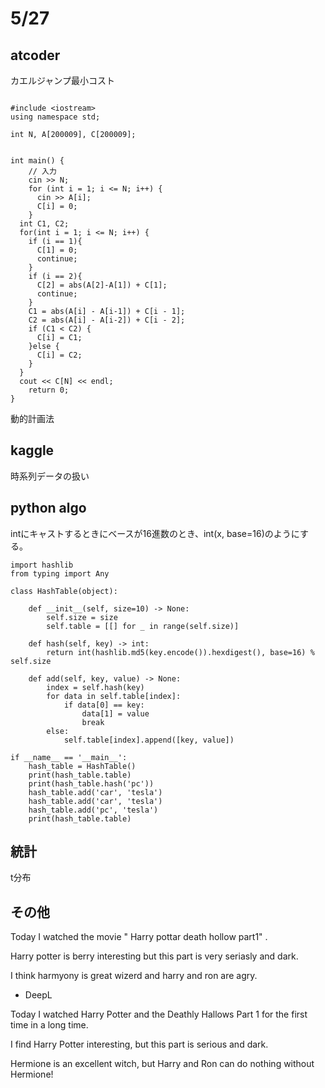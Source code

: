 # 5/27

## atcoder

カエルジャンプ最小コスト

```

#include <iostream>
using namespace std;

int N, A[200009], C[200009];


int main() {
	// 入力
	cin >> N;
	for (int i = 1; i <= N; i++) {
      cin >> A[i];
      C[i] = 0;
    }
  int C1, C2;
  for(int i = 1; i <= N; i++) {
    if (i == 1){
      C[1] = 0;
      continue;
    }
    if (i == 2){
      C[2] = abs(A[2]-A[1]) + C[1];
      continue;
    }
    C1 = abs(A[i] - A[i-1]) + C[i - 1];
    C2 = abs(A[i] - A[i-2]) + C[i - 2];
    if (C1 < C2) {
      C[i] = C1;
    }else {
      C[i] = C2;
    }
  }
  cout << C[N] << endl;
	return 0;
}
```
動的計画法

## kaggle
時系列データの扱い

## python algo

intにキャストするときにベースが16進数のとき、int(x, base=16)のようにする。

```
import hashlib
from typing import Any

class HashTable(object):

    def __init__(self, size=10) -> None:
        self.size = size
        self.table = [[] for _ in range(self.size)]

    def hash(self, key) -> int:
        return int(hashlib.md5(key.encode()).hexdigest(), base=16) % self.size

    def add(self, key, value) -> None:
        index = self.hash(key)
        for data in self.table[index]:
            if data[0] == key:
                data[1] = value
                break
        else:
            self.table[index].append([key, value])

if __name__ == '__main__':
    hash_table = HashTable()
    print(hash_table.table)
    print(hash_table.hash('pc'))
    hash_table.add('car', 'tesla')
    hash_table.add('car', 'tesla')
    hash_table.add('pc', 'tesla')
    print(hash_table.table)
```

## 統計
t分布

## その他

Today I watched the movie " Harry pottar death hollow part1" .

Harry potter is berry interesting but this part is very seriasly and dark.

I think harmyony is great wizerd and harry and ron are agry.

- DeepL

Today I watched Harry Potter and the Deathly Hallows Part 1 for the first time in a long time.

I find Harry Potter interesting, but this part is serious and dark.

Hermione is an excellent witch, but Harry and Ron can do nothing without Hermione!

